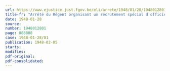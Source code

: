 ```yaml
---
url: https://www.ejustice.just.fgov.be/eli/arrete/1948/01/28/1948012801/justel
title-fr: "Arrêté du Régent organisant un recrutement spécial d'officiers des cadres actifs du Service de Santé, en 1948"
date: 1948-01-28
source:
number: 1948012801
page: 888888
case: 1948-01-28/01
publication: 1948-02-05
starts:
modifies:
pdf-original:
pdf-consolidated:
---
```


